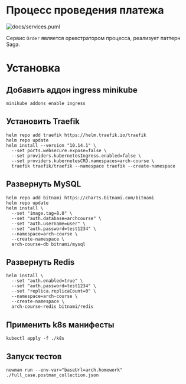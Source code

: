 # Процесс проведения платежа

![docs/services.puml](http://www.plantuml.com/plantuml/proxy?fmt=svg&src=https://raw.githubusercontent.com/klwxsrx/arch-course-project/docs/purchase_process.puml)

Сервис `Order` является оркестратором процесса, реализует паттерн Saga.

# Установка

## Добавить аддон ingress minikube

```shell
minikube addons enable ingress
```

## Установить Traefik

```shell
helm repo add traefik https://helm.traefik.io/traefik
helm repo update
helm install --version "10.14.1" \
  --set ports.websecure.expose=false \
  --set providers.kubernetesIngress.enabled=false \
  --set providers.kubernetesCRD.namespaces=arch-course \
  traefik traefik/traefik --namespace traefik --create-namespace
```

## Развернуть MySQL

```shell
helm repo add bitnami https://charts.bitnami.com/bitnami
helm repo update
helm install \
  --set "image.tag=8.0" \
  --set "auth.database=archcourse" \
  --set "auth.username=user" \
  --set "auth.password=test1234" \
  --namespace=arch-course \
  --create-namespace \
  arch-course-db bitnami/mysql
```

## Развернуть Redis

```shell
helm install \
  --set "auth.enabled=true" \
  --set "auth.password=test1234" \
  --set "replica.replicaCount=0" \
  --namespace=arch-course \
  --create-namespace \
  arch-course-redis bitnami/redis
```

## Применить k8s манифесты

```shell
kubectl apply -f ./k8s
```

## Запуск тестов
```shell
newman run --env-var="baseUrl=arch.homework" ./full_case.postman_collection.json
```